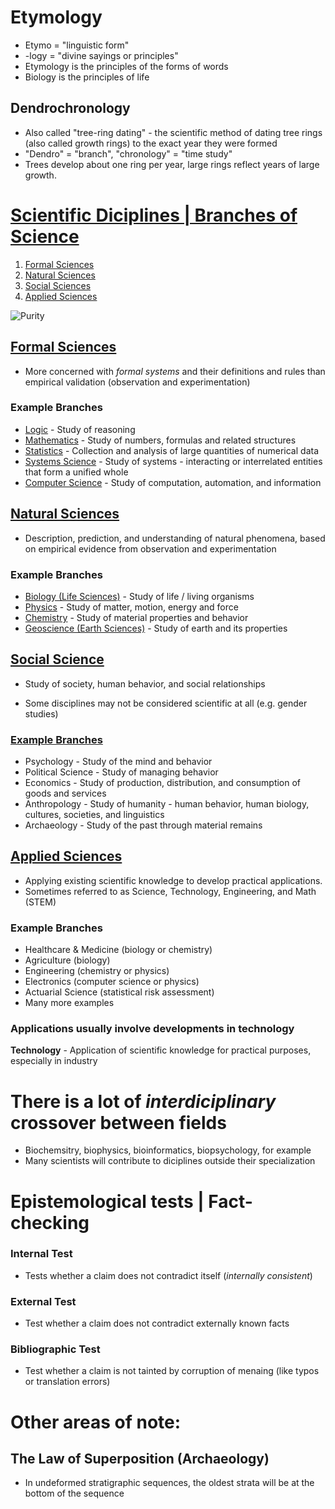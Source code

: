# Etymology
- Etymo = "linguistic form"
- \-logy = "divine sayings or principles"
- Etymology is the principles of the forms of words
- Biology is the principles of life

## Dendrochronology

- Also called "tree-ring dating" - the scientific method of dating tree rings (also called growth rings) to the exact year they were formed
- "Dendro" = "branch", "chronology" = "time study"
- Trees develop about one ring per year, large rings reflect years of large growth.


# [Scientific Diciplines | Branches of Science](https://en.wikipedia.org/wiki/Branches_of_science)

1. [Formal Sciences](#formal-sciences)
2. [Natural Sciences](#natural-sciences)
3. [Social Sciences](#social-sciences)
4. [Applied Sciences](#applied-sciences)

![Purity](https://qph.cf2.quoracdn.net/main-qimg-ea00ef5f3922ad6856e1ac9ca0be7d8f-c)


## [Formal Sciences](https://en.wikipedia.org/wiki/Outline_of_formal_science#Logic)

- More concerned with *formal systems* and their definitions and rules than empirical validation (observation and experimentation)

### Example Branches

- [Logic](https://en.wikipedia.org/wiki/Outline_of_formal_science#Logic) \- Study of reasoning
- [Mathematics](https://en.wikipedia.org/wiki/Outline_of_formal_science#Mathematics) \- Study of numbers, formulas and related structures
- [Statistics](https://en.wikipedia.org/wiki/Outline_of_formal_science#Statistics) \- Collection and analysis of large quantities of numerical data
- [Systems Science](https://en.wikipedia.org/wiki/Outline_of_formal_science#Systems_science) \- Study of systems \- interacting or interrelated entities that form a unified whole
- [Computer Science](https://en.wikipedia.org/wiki/Outline_of_formal_science#Computer_science) \- Study of computation, automation, and information


## [Natural Sciences](https://en.wikipedia.org/wiki/Outline_of_natural_science#Branches_of_natural_science)

- Description, prediction, and understanding of natural phenomena, based on empirical evidence from observation and experimentation

### Example Branches

- [Biology (Life Sciences)](https://en.wikipedia.org/wiki/Outline_of_natural_science#Life_Science) \- Study of life / living organisms
- [Physics](https://en.wikipedia.org/wiki/Outline_of_natural_science#Physics) \- Study of matter, motion, energy and force
- [Chemistry](https://en.wikipedia.org/wiki/Outline_of_natural_science#Chemistry) \- Study of material properties and behavior
- [Geoscience (Earth Sciences)](https://en.wikipedia.org/wiki/Outline_of_natural_science#Earth_Science) \- Study of earth and its properties

## [Social Science](https://en.wikipedia.org/wiki/Outline_of_social_science)

- Study of society, human behavior, and social relationships

- Some disciplines may not be considered scientific at all (e.g. gender studies)

### [Example Branches](https://en.wikipedia.org/wiki/Outline_of_social_science#Branches_of_social_science)

- Psychology \- Study of the mind and behavior
- Political Science \- Study of managing behavior
- Economics \- Study of production, distribution, and consumption of goods and services
- Anthropology \- Study of humanity - human behavior, human biology, cultures, societies, and linguistics
- Archaeology \- Study of the past through material remains


## [Applied Sciences](https://en.wikipedia.org/wiki/Outline_of_applied_science#Branches_of_applied_science)

- Applying existing scientific knowledge to develop practical applications.
- Sometimes referred to as Science, Technology, Engineering, and Math (STEM)

### Example Branches
- Healthcare & Medicine (biology or chemistry)
- Agriculture (biology)
- Engineering (chemistry or physics)
- Electronics (computer science or physics)
- Actuarial Science (statistical risk assessment)
- Many more examples 

### Applications usually involve developments in technology
**Technology** - Application of scientific knowledge for practical purposes, especially in industry 

# There is a lot of *interdiciplinary* crossover between fields
- Biochemsitry, biophysics, bioinformatics, biopsychology, for example
- Many scientists will contribute to diciplines outside their specialization

# Epistemological tests | Fact-checking

### Internal Test
- Tests whether a claim does not contradict itself (*internally consistent*)

### External Test 
- Test whether a claim does not contradict externally known facts

### Bibliographic Test 
- Test whether a claim is not tainted by corruption of menaing (like typos or translation errors)

# Other areas of note:

## The Law of Superposition (Archaeology)
- In undeformed stratigraphic sequences, the oldest strata will be at the bottom of the sequence
